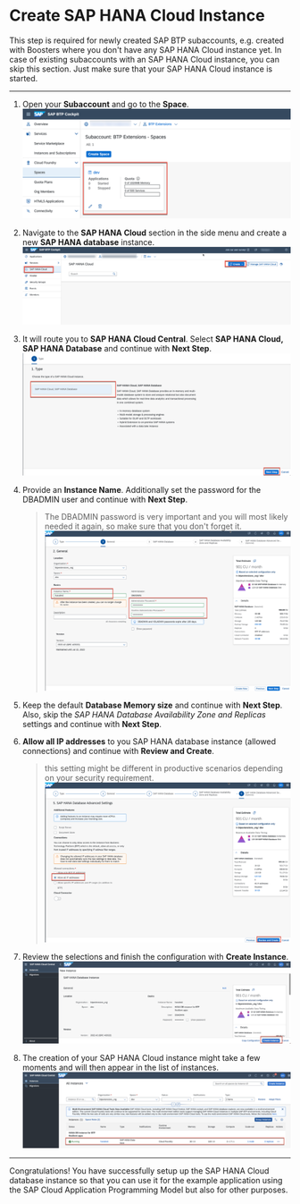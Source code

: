 # Create SAP HANA Cloud Instance 

This step is required for newly created SAP BTP subaccounts, e.g. created with Boosters where you don't have any SAP HANA Cloud instance yet. In case of existing subaccounts with an SAP HANA Cloud instance, you can skip this section. Just make sure that your SAP HANA Cloud instance is started. 

---

1. Open your **Subaccount** and go to the **Space**. 
   ![Navigate to the dev Cloud Foundry space within the subaccount](./images/navigate_space.png)

2. Navigate to the **SAP HANA Cloud** section in the side menu and create a new **SAP HANA database** instance.
   ![hana-cloud](./images/hanacloud1.png)

3. It will route you to **SAP HANA Cloud Central**. Select **SAP HANA Cloud, SAP HANA Database** and continue with **Next Step**.
   ![hana-cloud](./images/hanaCloudCentral.png)

4. Provide an **Instance Name**. Additionally set the password for the DBADMIN user and continue with **Next Step**.
    > The DBADMIN password is very important and you will most likely needed it again, so make sure that you don't forget it. 
   ![hana-cloud](./images/hanaCloudGeneral.png)

5. Keep the default **Database Memory size** and continue with **Next Step**. Also, skip the _SAP HANA Database Availability Zone and Replicas_ settings and continue with **Next Step**.

6. **Allow all IP addresses** to you SAP HANA database instance (allowed connections) and continue with **Review and Create**. 
   > this setting might be different in productive scenarios depending on your security requirement. 
   ![hana-cloud](./images/hanaDatabaseAdvanced.png)
    
7.  Review the selections and finish the configuration with **Create Instance**.
   ![hana-cloud](./images/hanaCloudCreateInstance.png)
    
8.  The creation of your SAP HANA Cloud instance might take a few moments and will then appear in the list of instances. 
   ![hana-cloud](./images/hanaCloudRunning.png)

---

Congratulations! You have successfully setup up the SAP HANA Cloud database instance so that you can use it for the example application using the SAP Cloud Application Programming Model but also for other purposes. 
